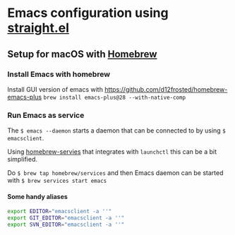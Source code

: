 # Emacs configuration using [straight.el](https://github.com/raxod502/straight.el)

## Setup for macOS with [Homebrew](http://brew.sh/)

### Install Emacs with homebrew

Install GUI version of emacs with
https://github.com/d12frosted/homebrew-emacs-plus
`brew install emacs-plus@28 --with-native-comp`

### Run Emacs as service

The `$ emacs --daemon` starts a daemon that can be connected to by using `$ emacsclient`.

Using [homebrew-servies](https://github.com/Homebrew/homebrew-services) that integrates with `launchctl` this can be a bit simplified.

Do `$ brew tap homebrew/services` and then Emacs daemon can be started with `$ brew services start emacs`

#### Some handy aliases

```sh
export EDITOR="emacsclient -a ''"
export GIT_EDITOR="emacsclient -a ''"
export SVN_EDITOR="emacsclient -a ''"
```
